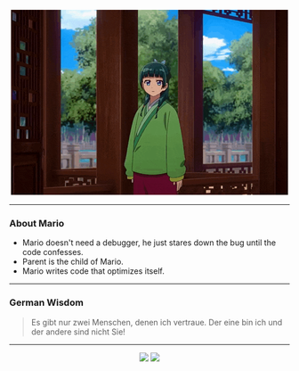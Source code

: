 <p align="center">
  <img src="assets/maomao.gif" />
</p>

---

### About Mario
- Mario doesn't need a debugger, he just stares down the bug until the code confesses.
- Parent is the child of Mario.
- Mario writes code that optimizes itself.

---

### German Wisdom
> Es gibt nur zwei Menschen, denen ich vertraue. Der eine bin ich und der andere sind nicht Sie!

---

<p align="center">
  <a>
    <img height="180em" src="https://github-readme-stats-eight-theta.vercel.app/api?username=Torfkopp&show_icons=true&theme=dark&include_all_commits=true&count_private=true"/>
  </a>
  <a href="https://github.com/Torfkopp?tab=repositories">
    <img height="180em" src="https://github-readme-stats-eight-theta.vercel.app/api/top-langs/?username=torfkopp&layout=compact&theme=dark&langs_count=8&hide=java"/>
  </a>
</p>
